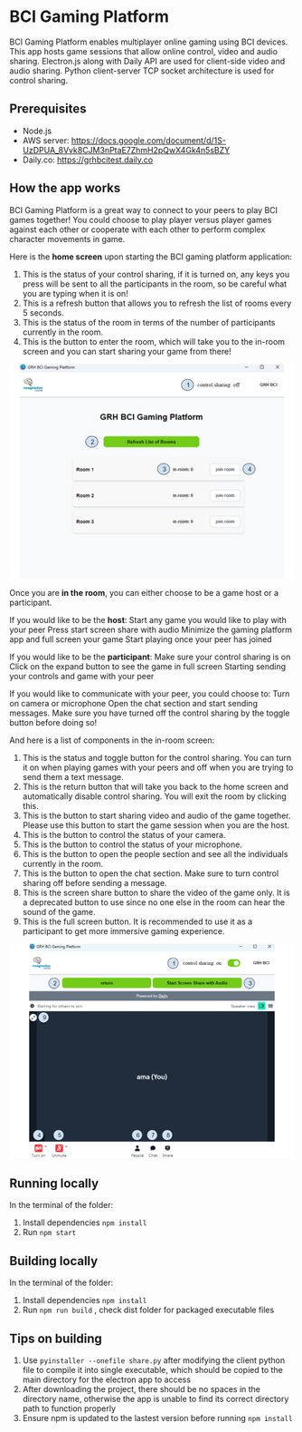 # BCI Gaming Platform

BCI Gaming Platform enables multiplayer online gaming using BCI devices.
This app hosts game sessions that allow online control, video and audio sharing. Electron.js along with Daily API are used for client-side video and audio sharing. Python client-server TCP socket architecture is used for control sharing. 

## Prerequisites

- Node.js
- AWS server: https://docs.google.com/document/d/1S-UzDPUA_8Vvk8CJM3nPtaE7ZhmH2pQwX4Gk4n5sBZY
- Daily.co: https://grhbcitest.daily.co

## How the app works
BCI Gaming Platform is a great way to connect to your peers to play BCI games together! You could choose to play player versus player games against each other or cooperate with each other to perform complex character movements in game.

Here is the **home screen** upon starting the BCI gaming platform application:

1. This is the status of your control sharing, if it is turned on, any keys you press will be sent to all the participants in the room, so be careful what you are typing when it is on!
2. This is a refresh button that allows you to refresh the list of rooms every 5 seconds.
3. This is the status of the room in terms of the number of participants currently in the room.
4. This is the button to enter the room, which will take you to the in-room screen and you can start sharing your game from there!

![Image Alt Text](https://github.com/GRH-BCI/BCI_Gaming_Platform/blob/main/assets/sc1-bci.png)


Once you are **in the room**, you can either choose to be a game host or a participant. 

If you would like to be the **host**:
Start any game you would like to play with your peer
Press start screen share with audio
Minimize the gaming platform app and full screen your game
Start playing once your peer has joined

If you would like to be the **participant**:
Make sure your control sharing is on
Click on the expand button to see the game in full screen
Starting sending your controls and game with your peer

If you would like to communicate with your peer, you could choose to:
Turn on camera or microphone 
Open the chat section and start sending messages. Make sure you have turned off the control sharing by the toggle button before doing so!

And here is a list of components in the in-room screen:
1. This is the status and toggle button for the control sharing. You can turn it on when playing games with your peers and off when you are trying to send them a text message.
2. This is the return button that will take you back to the home screen and automatically disable control sharing. You will exit the room by clicking this.
3. This is the button to start sharing video and audio of the game together. Please use this button to start the game session when you are the host.
4. This is the button to control the status of your camera. 
5. This is the button to control the status of your microphone. 
6. This is the button to open the people section and see all the individuals currently in the room.
7. This is the button to open the chat section. Make sure to turn control sharing off before sending a message.
8. This is the screen share button to share the video of the game only. It is a deprecated button to use since no one else in the room can hear the sound of the game.
9. This is the full screen button. It is recommended to use it as a participant to get more immersive gaming experience.

![Image Alt Text](https://github.com/GRH-BCI/BCI_Gaming_Platform/blob/main/assets/sc2-bci.png)


## Running locally
In the terminal of the folder:
1. Install dependencies `npm install`
2. Run `npm start`

## Building locally
In the terminal of the folder:
1. Install dependencies `npm install`
2. Run `npm run build` , check dist folder for packaged executable files
## Tips on building
1. Use `pyinstaller --onefile share.py` after modifying the client python file to compile it into single executable, which should be copied to the main directory for the electron app to access
2. After downloading the project, there should be no spaces in the directory name, otherwise the app is unable to find its correct directory path to function properly
3. Ensure npm is updated to the lastest version before running `npm install` 

